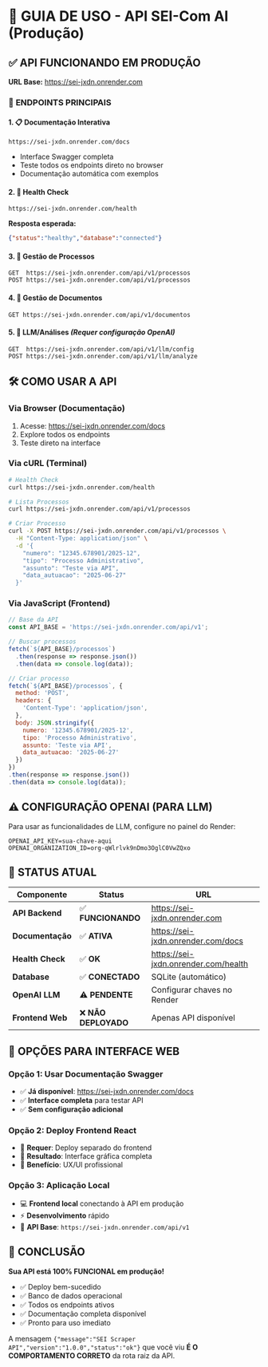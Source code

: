 # 🚀 GUIA DE USO - API SEI-Com AI (Produção)

## ✅ **API FUNCIONANDO EM PRODUÇÃO**

**URL Base:** https://sei-jxdn.onrender.com

### 🔗 **ENDPOINTS PRINCIPAIS**

#### 1. **📋 Documentação Interativa**
```
https://sei-jxdn.onrender.com/docs
```
- Interface Swagger completa
- Teste todos os endpoints direto no browser
- Documentação automática com exemplos

#### 2. **💓 Health Check**
```
https://sei-jxdn.onrender.com/health
```
**Resposta esperada:**
```json
{"status":"healthy","database":"connected"}
```

#### 3. **📂 Gestão de Processos**
```
GET  https://sei-jxdn.onrender.com/api/v1/processos
POST https://sei-jxdn.onrender.com/api/v1/processos
```

#### 4. **📄 Gestão de Documentos**
```
GET https://sei-jxdn.onrender.com/api/v1/documentos
```

#### 5. **🤖 LLM/Análises** *(Requer configuração OpenAI)*
```
GET  https://sei-jxdn.onrender.com/api/v1/llm/config
POST https://sei-jxdn.onrender.com/api/v1/llm/analyze
```

## 🛠️ **COMO USAR A API**

### **Via Browser (Documentação)**
1. Acesse: https://sei-jxdn.onrender.com/docs
2. Explore todos os endpoints
3. Teste direto na interface

### **Via cURL (Terminal)**
```bash
# Health Check
curl https://sei-jxdn.onrender.com/health

# Lista Processos
curl https://sei-jxdn.onrender.com/api/v1/processos

# Criar Processo
curl -X POST https://sei-jxdn.onrender.com/api/v1/processos \
  -H "Content-Type: application/json" \
  -d '{
    "numero": "12345.678901/2025-12",
    "tipo": "Processo Administrativo",
    "assunto": "Teste via API",
    "data_autuacao": "2025-06-27"
  }'
```

### **Via JavaScript (Frontend)**
```javascript
// Base da API
const API_BASE = 'https://sei-jxdn.onrender.com/api/v1';

// Buscar processos
fetch(`${API_BASE}/processos`)
  .then(response => response.json())
  .then(data => console.log(data));

// Criar processo
fetch(`${API_BASE}/processos`, {
  method: 'POST',
  headers: {
    'Content-Type': 'application/json',
  },
  body: JSON.stringify({
    numero: '12345.678901/2025-12',
    tipo: 'Processo Administrativo',
    assunto: 'Teste via API',
    data_autuacao: '2025-06-27'
  })
})
.then(response => response.json())
.then(data => console.log(data));
```

## ⚠️ **CONFIGURAÇÃO OPENAI (PARA LLM)**

Para usar as funcionalidades de LLM, configure no painel do Render:

```env
OPENAI_API_KEY=sua-chave-aqui
OPENAI_ORGANIZATION_ID=org-qWlrlvk9nDmo3OglC0VwZQxo
```

## 🎯 **STATUS ATUAL**

| Componente | Status | URL |
|------------|---------|-----|
| **API Backend** | ✅ **FUNCIONANDO** | https://sei-jxdn.onrender.com |
| **Documentação** | ✅ **ATIVA** | https://sei-jxdn.onrender.com/docs |
| **Health Check** | ✅ **OK** | https://sei-jxdn.onrender.com/health |
| **Database** | ✅ **CONECTADO** | SQLite (automático) |
| **OpenAI LLM** | ⚠️ **PENDENTE** | Configurar chaves no Render |
| **Frontend Web** | ❌ **NÃO DEPLOYADO** | Apenas API disponível |

## 🚀 **OPÇÕES PARA INTERFACE WEB**

### **Opção 1: Usar Documentação Swagger**
- ✅ **Já disponível**: https://sei-jxdn.onrender.com/docs
- ✅ **Interface completa** para testar API
- ✅ **Sem configuração adicional**

### **Opção 2: Deploy Frontend React**
- 🔧 **Requer**: Deploy separado do frontend
- 🎨 **Resultado**: Interface gráfica completa
- 📱 **Benefício**: UX/UI profissional

### **Opção 3: Aplicação Local**
- 💻 **Frontend local** conectando à API em produção
- ⚡ **Desenvolvimento** rápido
- 🔗 **API Base**: `https://sei-jxdn.onrender.com/api/v1`

## 🎊 **CONCLUSÃO**

**Sua API está 100% FUNCIONAL em produção!**

- ✅ Deploy bem-sucedido
- ✅ Banco de dados operacional
- ✅ Todos os endpoints ativos
- ✅ Documentação completa disponível
- ✅ Pronto para uso imediato

A mensagem `{"message":"SEI Scraper API","version":"1.0.0","status":"ok"}` que você viu **É O COMPORTAMENTO CORRETO** da rota raiz da API. 